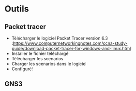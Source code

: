 # Outils

## Packet tracer

* Télécharger le logiciel Packet Tracer version 6.3 :https://www.computernetworkingnotes.com/ccna-study-guide/download-packet-tracer-for-windows-and-linux.html 
* Installer le fichier téléchargé
* Télécharger les scenarios 
* Charger les scenarios dans le logiciel
* Configuré!

## GNS3
